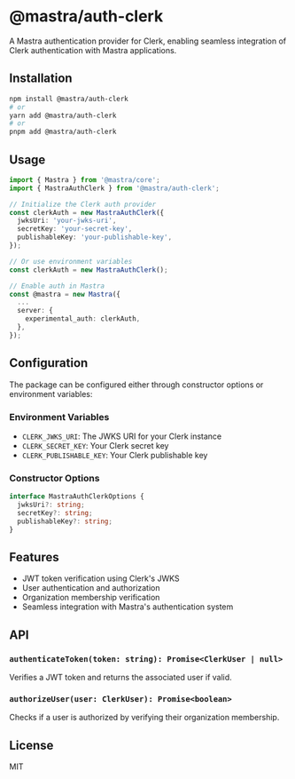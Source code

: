 # @mastra/auth-clerk

A Mastra authentication provider for Clerk, enabling seamless integration of Clerk authentication with Mastra applications.

## Installation

```bash
npm install @mastra/auth-clerk
# or
yarn add @mastra/auth-clerk
# or
pnpm add @mastra/auth-clerk
```

## Usage

```typescript
import { Mastra } from '@mastra/core';
import { MastraAuthClerk } from '@mastra/auth-clerk';

// Initialize the Clerk auth provider
const clerkAuth = new MastraAuthClerk({
  jwksUri: 'your-jwks-uri',
  secretKey: 'your-secret-key',
  publishableKey: 'your-publishable-key',
});

// Or use environment variables
const clerkAuth = new MastraAuthClerk();

// Enable auth in Mastra
const @mastra = new Mastra({
  ...
  server: {
    experimental_auth: clerkAuth,
  },
});
```

## Configuration

The package can be configured either through constructor options or environment variables:

### Environment Variables

- `CLERK_JWKS_URI`: The JWKS URI for your Clerk instance
- `CLERK_SECRET_KEY`: Your Clerk secret key
- `CLERK_PUBLISHABLE_KEY`: Your Clerk publishable key

### Constructor Options

```typescript
interface MastraAuthClerkOptions {
  jwksUri?: string;
  secretKey?: string;
  publishableKey?: string;
}
```

## Features

- JWT token verification using Clerk's JWKS
- User authentication and authorization
- Organization membership verification
- Seamless integration with Mastra's authentication system

## API

### `authenticateToken(token: string): Promise<ClerkUser | null>`

Verifies a JWT token and returns the associated user if valid.

### `authorizeUser(user: ClerkUser): Promise<boolean>`

Checks if a user is authorized by verifying their organization membership.

## License

MIT

